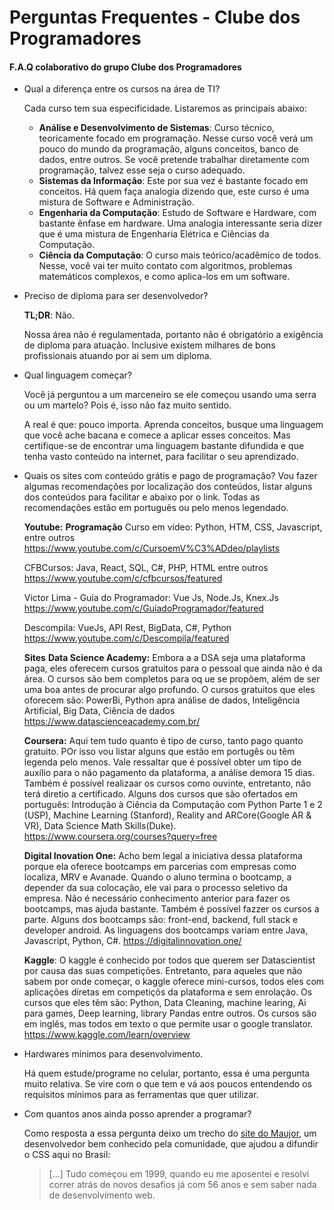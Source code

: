 # Perguntas Frequentes - Clube dos Programadores
#### F.A.Q colaborativo do grupo Clube dos Programadores


- Qual a diferença entre os cursos na área de TI?

    Cada curso tem sua especificidade. Listaremos as principais abaixo:

    - **Análise e Desenvolvimento de Sistemas**: Curso técnico, teoricamente focado em programação. Nesse curso você verá um pouco do mundo da programação, alguns conceitos, banco de dados, entre outros. Se você pretende trabalhar diretamente com programação, talvez esse seja o curso adequado.
    - **Sistemas da Informação**: Este por sua vez é bastante focado em conceitos. Há quem faça analogia dizendo que, este curso é uma mistura de Software e Administração.
    - **Engenharia da Computação**: Estudo de Software e Hardware, com bastante ênfase em hardware. Uma analogia interessante seria dizer que é uma mistura de Engenharia Elétrica e Ciências da Computação.
    - **Ciência da Computação**: O curso mais teórico/acadêmico de todos. Nesse, você vai ter muito contato com algoritmos, problemas matemáticos complexos, e como aplica-los em um software.

- Preciso de diploma para ser desenvolvedor?

    **TL;DR**: Não.

    Nossa área não é regulamentada, portanto não é obrigatório a exigência de diploma para atuação. Inclusive existem milhares de bons profissionais atuando por ai sem um diploma.

- Qual linguagem começar?

    Você já perguntou a um marceneiro se ele começou usando uma serra ou um martelo? Pois é, isso não faz muito sentido.

    A real é que: pouco importa. Aprenda conceitos, busque uma linguagem que você ache bacana e comece a aplicar esses conceitos. Mas certifique-se de encontrar uma linguagem bastante difundida e que tenha vasto conteúdo na internet, para facilitar o seu aprendizado. 

- Quais os sites com conteúdo grátis e pago de programação?
    Vou fazer algumas recomendações por localização dos conteúdos, listar alguns dos conteúdos para facilitar e abaixo por o link. Todas as recomendações estão em português ou pelo menos legendado.
    
    **Youtube:**
    **Programação**
    Curso em vídeo: Python, HTM, CSS, Javascript, entre outros
    https://www.youtube.com/c/CursoemV%C3%ADdeo/playlists
    
    CFBCursos: Java, React, SQL, C#, PHP, HTML entre outros
    https://www.youtube.com/c/cfbcursos/featured
    
    Victor Lima - Guia do Programador: Vue Js, Node.Js, Knex.Js
    https://www.youtube.com/c/GuiadoProgramador/featured
    
    Descompila: VueJs, API Rest, BigData, C#, Python
    https://www.youtube.com/c/Descompila/featured
    
    **Sites**
    **Data Science Academy:** Embora a a DSA seja uma plataforma paga, eles oferecem cursos gratuitos para o pessoal que ainda não é da área. O cursos são bem completos para oq ue se propõem, além de ser uma boa antes de procurar algo profundo. O cursos gratuitos que eles oforecem são: PowerBi, Python apra análise de dados, Inteligência Artificial, Big Data, Ciência de dados
    https://www.datascienceacademy.com.br/
    
    **Coursera:** Aqui tem tudo quanto é tipo de curso, tanto pago quanto gratuito. POr isso vou listar alguns que estão em portugês ou têm legenda pelo menos. Vale ressaltar que é possível obter um tipo de auxílio para o não pagamento da plataforma, a análise demora 15 dias. Também é possível realizaar os cursos como ouvinte, entretanto, não terá diretio a certificado. Alguns dos cursos que são ofertados em português: Introdução à Ciência da Computação com Python Parte 1 e 2 (USP), Machine Learning (Stanford), Reality and ARCore(Google AR & VR), Data Science Math Skills(Duke).
    https://www.coursera.org/courses?query=free
    
    **Digital Inovation One:** Acho bem legal a iniciativa dessa plataforma porque ela oferece bootcamps em parcerias com empresas como localiza, MRV e Avanade. Quando o aluno termina o bootcamp, a depender da sua colocação, ele vai para o processo seletivo da empresa. Não é necessário conhecimento anterior para fazer os bootcamps, mas ajuda bastante. Também é possível fazzer os cursos a parte. Alguns dos bootcamps são: front-end, backend, full stack e developer android. As linguagens dos bootcamps variam entre Java, Javascript, Python, C#. 
    https://digitalinnovation.one/
    
    **Kaggle**: O kaggle é conhecido por todos que querem ser Datascientist por causa das suas competições. Entretanto, para aqueles que não sabem por onde começar, o kaggle oferece mini-cursos, todos eles com aplicações diretas em competiçõs da plataforma e sem enrolação. Os cursos que eles têm são: Python, Data Cleaning, machine learing, Ai para games, Deep learning, library Pandas entre outros. Os cursos são em inglês, mas todos em texto o que permite usar o google translator.
    https://www.kaggle.com/learn/overview
    

- Hardwares mínimos para desenvolvimento.

    Há quem estude/programe no celular, portanto, essa é uma pergunta muito relativa. Se vire com o que tem e vá aos poucos entendendo os requisitos mínimos para as ferramentas que quer utilizar.

- Com quantos anos ainda posso aprender a programar?

    Como resposta a essa pergunta deixo um trecho do [site do Maujor](https://www.maujor.com/), um desenvolvedor bem conhecido pela comunidade, que ajudou a difundir o CSS aqui no Brasil:

    > [...] Tudo começou em 1999, quando eu me aposentei e resolvi correr atrás de novos desafios já com 56 anos e sem saber nada de desenvolvimento web.

